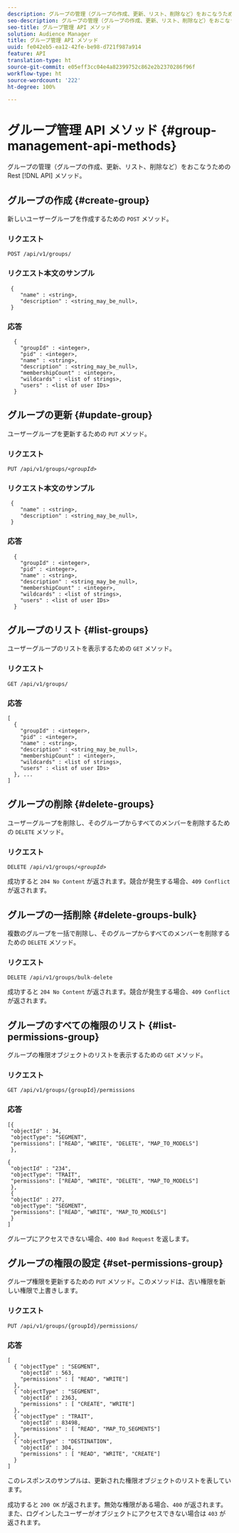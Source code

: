 ```yaml
---
description: グループの管理（グループの作成、更新、リスト、削除など）をおこなうための Rest API メソッド。
seo-description: グループの管理（グループの作成、更新、リスト、削除など）をおこなうための Rest API メソッド。
seo-title: グループ管理 API メソッド
solution: Audience Manager
title: グループ管理 API メソッド
uuid: fe042eb5-ea12-42fe-be98-d721f987a914
feature: API
translation-type: ht
source-git-commit: e05eff3cc04e4a82399752c862e2b2370286f96f
workflow-type: ht
source-wordcount: '222'
ht-degree: 100%

---
```



# グループ管理 API メソッド {#group-management-api-methods}

グループの管理（グループの作成、更新、リスト、削除など）をおこなうための Rest [!DNL API] メソッド。

<!-- c_rest_api_user_man_group.xml -->

## グループの作成 {#create-group}

新しいユーザーグループを作成するための `POST` メソッド。

<!-- r_rest_api_group_create.xml -->

### リクエスト

`POST /api/v1/groups/`

### リクエスト本文のサンプル

```
 {
    "name" : <string>,
    "description" : <string_may_be_null>,
 }
```

### 応答

```
  {
    "groupId" : <integer>,
    "pid" : <integer>,
    "name" : <string>,
    "description" : <string_may_be_null>,
    "membershipCount" : <integer>,
    "wildcards" : <list of strings>,
    "users" : <list of user IDs>
  }
```

## グループの更新 {#update-group}

ユーザーグループを更新するための `PUT` メソッド。

<!--
r_rest_api_group_update.xml
-->

### リクエスト

`PUT /api/v1/groups/`*`<groupId>`*

### リクエスト本文のサンプル

```
 {
    "name" : <string>,
    "description" : <string_may_be_null>,
 }
```

### 応答

```
  {
    "groupId" : <integer>,
    "pid" : <integer>,
    "name" : <string>,
    "description" : <string_may_be_null>,
    "membershipCount" : <integer>,
    "wildcards" : <list of strings>,
    "users" : <list of user IDs>
  }
```

## グループのリスト {#list-groups}

ユーザーグループのリストを表示するための `GET` メソッド。

<!--
r_rest_api_group_list.xml
-->

### リクエスト

`GET /api/v1/groups/`

### 応答

```
[
  { 
    "groupId" : <integer>,
    "pid" : <integer>,
    "name" : <string>,
    "description" : <string_may_be_null>,
    "membershipCount" : <integer>,
    "wildcards" : <list of strings>,
    "users" : <list of user IDs>
  }, ...
]
```

## グループの削除 {#delete-groups}

ユーザーグループを削除し、そのグループからすべてのメンバーを削除するための `DELETE` メソッド。

<!-- r_rest_api_group_delete.xml -->

### リクエスト

`DELETE /api/v1/groups/`*`<groupId>`*

成功すると `204 No Content` が返されます。競合が発生する場合、`409 Conflict` が返されます。

## グループの一括削除 {#delete-groups-bulk}

複数のグループを一括で削除し、そのグループからすべてのメンバーを削除するための `DELETE` メソッド。

<!-- r_rest_api_group_delete_bulk.xml -->

### リクエスト

`DELETE /api/v1/groups/bulk-delete`

成功すると `204 No Content` が返されます。競合が発生する場合、`409 Conflict` が返されます。

## グループのすべての権限のリスト {#list-permissions-group}

グループの権限オブジェクトのリストを表示するための `GET` メソッド。

<!-- r_rest_api_perm_list_group.xml -->

### リクエスト

`GET /api/v1/groups/{groupId}/permissions`

### 応答

```
[{
 "objectId" : 34,
 "objectType": "SEGMENT",
 "permissions": ["READ", "WRITE", "DELETE", "MAP_TO_MODELS"]
 },

{
 "objectId" : "234",
 "objectType": "TRAIT",
 "permissions": ["READ", "WRITE", "DELETE", "MAP_TO_MODELS"]
 },
 {
 "objectId" : 277,
 "objectType": "SEGMENT",
 "permissions": ["READ", "WRITE", "MAP_TO_MODELS"]
 }
]
```

グループにアクセスできない場合、`400 Bad Request` を返します。

## グループの権限の設定 {#set-permissions-group}

グループ権限を更新するための `PUT` メソッド。このメソッドは、古い権限を新しい権限で上書きします。

<!-- r_rest_api_perm_set.xml -->

### リクエスト

`PUT /api/v1/groups/{groupId}/permissions/`

### 応答

```
[ 
  { "objectType" : "SEGMENT",
    "objectId" : 563,
    "permissions" : [ "READ", "WRITE"]
  },
  { "objectType" : "SEGMENT",
    "objectId" : 2363,
    "permissions" : [ "CREATE", "WRITE"]
  },
  { "objectType" : "TRAIT",
    "objectId" : 83498,
    "permissions" : [ "READ", "MAP_TO_SEGMENTS"]
  },
  { "objectType" : "DESTINATION",
    "objectId" : 304,
    "permissions" : [ "READ", "WRITE", "CREATE"]
  }
]
```

このレスポンスのサンプルは、更新された権限オブジェクトのリストを表しています。

成功すると `200 OK` が返されます。無効な権限がある場合、`400` が返されます。また、ログインしたユーザーがオブジェクトにアクセスできない場合は `403` が返されます。